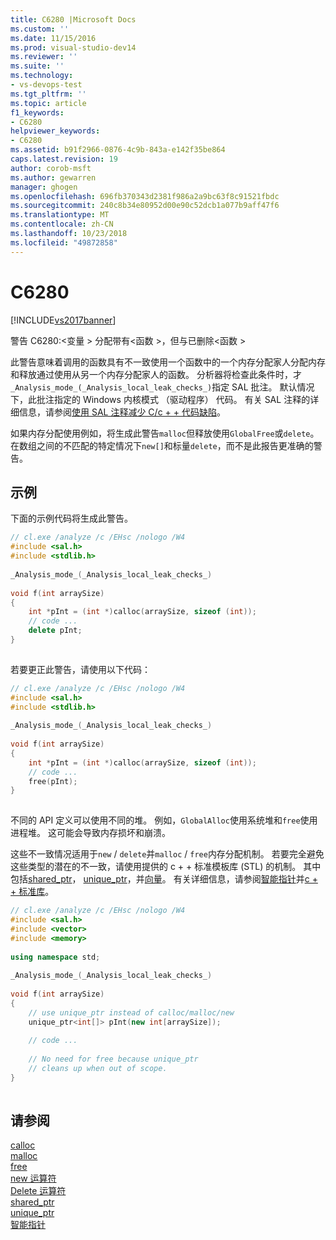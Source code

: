```yaml
---
title: C6280 |Microsoft Docs
ms.custom: ''
ms.date: 11/15/2016
ms.prod: visual-studio-dev14
ms.reviewer: ''
ms.suite: ''
ms.technology:
- vs-devops-test
ms.tgt_pltfrm: ''
ms.topic: article
f1_keywords:
- C6280
helpviewer_keywords:
- C6280
ms.assetid: b91f2966-0876-4c9b-843a-e142f35be864
caps.latest.revision: 19
author: corob-msft
ms.author: gewarren
manager: ghogen
ms.openlocfilehash: 696fb370343d2381f986a2a9bc63f8c91521fbdc
ms.sourcegitcommit: 240c8b34e80952d00e90c52dcb1a077b9aff47f6
ms.translationtype: MT
ms.contentlocale: zh-CN
ms.lasthandoff: 10/23/2018
ms.locfileid: "49872858"
---
```

# <a name="c6280"></a>C6280
[!INCLUDE[vs2017banner](../includes/vs2017banner.md)]

警告 C6280:\<变量 > 分配带有\<函数 >，但与已删除\<函数 >  
  
 此警告意味着调用的函数具有不一致使用一个函数中的一个内存分配家人分配内存和释放通过使用从另一个内存分配家人的函数。 分析器将检查此条件时，才`_Analysis_mode_(_Analysis_local_leak_checks_)`指定 SAL 批注。 默认情况下，此批注指定的 Windows 内核模式 （驱动程序） 代码。 有关 SAL 注释的详细信息，请参阅[使用 SAL 注释减少 C/c + + 代码缺陷](../code-quality/using-sal-annotations-to-reduce-c-cpp-code-defects.md)。  
  
 如果内存分配使用例如，将生成此警告`malloc`但释放使用`GlobalFree`或`delete`。 在数组之间的不匹配的特定情况下`new[]`和标量`delete`，而不是此报告更准确的警告。  
  
## <a name="example"></a>示例  
 下面的示例代码将生成此警告。  
  
```cpp  
// cl.exe /analyze /c /EHsc /nologo /W4  
#include <sal.h>  
#include <stdlib.h>  
  
_Analysis_mode_(_Analysis_local_leak_checks_)  
  
void f(int arraySize)  
{  
    int *pInt = (int *)calloc(arraySize, sizeof (int));  
    // code ...  
    delete pInt;  
}  
  
```  
  
 若要更正此警告，请使用以下代码：  
  
```cpp  
// cl.exe /analyze /c /EHsc /nologo /W4  
#include <sal.h>  
#include <stdlib.h>  
  
_Analysis_mode_(_Analysis_local_leak_checks_)  
  
void f(int arraySize)  
{  
    int *pInt = (int *)calloc(arraySize, sizeof (int));  
    // code ...  
    free(pInt);  
}  
  
```  
  
 不同的 API 定义可以使用不同的堆。 例如，`GlobalAlloc`使用系统堆和`free`使用进程堆。 这可能会导致内存损坏和崩溃。  
  
 这些不一致情况适用于`new` / `delete`并`malloc` / `free`内存分配机制。 若要完全避免这些类型的潜在的不一致，请使用提供的 c + + 标准模板库 (STL) 的机制。 其中包括[shared_ptr](http://msdn.microsoft.com/library/1469fc51-c658-43f1-886c-f4530dd84860)， [unique_ptr](http://msdn.microsoft.com/library/acdf046b-831e-4a4a-83aa-6d4ee467db9a)，并[向量](http://msdn.microsoft.com/library/c1431ad8-c0b6-4dbb-89c4-5f651e432d7f)。 有关详细信息，请参阅[智能指针](http://msdn.microsoft.com/library/909ef870-904c-49b6-b8cd-e9d0b7dc9435)并[c + + 标准库](http://msdn.microsoft.com/library/a37d3ba3-58af-47c7-9ee2-441ccd7b77ee)。  
  
```cpp  
// cl.exe /analyze /c /EHsc /nologo /W4  
#include <sal.h>  
#include <vector>  
#include <memory>  
  
using namespace std;  
  
_Analysis_mode_(_Analysis_local_leak_checks_)  
  
void f(int arraySize)  
{  
    // use unique_ptr instead of calloc/malloc/new  
    unique_ptr<int[]> pInt(new int[arraySize]);  
  
    // code ...  
  
    // No need for free because unique_ptr   
    // cleans up when out of scope.  
}  
  
```  
  
## <a name="see-also"></a>请参阅  
 [calloc](http://msdn.microsoft.com/library/17bb79a1-98cf-4096-90cb-1f9365cd6829)   
 [malloc](http://msdn.microsoft.com/library/144fcee2-be34-4a03-bb7e-ed6d4b99eea0)   
 [free](http://msdn.microsoft.com/library/74ded9cf-1863-432e-9306-327a42080bb8)   
 [new 运算符](http://msdn.microsoft.com/library/2476d0f9-59df-485c-981e-ba9f7ee83507)   
 [Delete 运算符](http://msdn.microsoft.com/library/de39c900-3f57-489c-9598-dcb73c4b3930)   
 [shared_ptr](http://msdn.microsoft.com/library/1469fc51-c658-43f1-886c-f4530dd84860)   
 [unique_ptr](http://msdn.microsoft.com/library/acdf046b-831e-4a4a-83aa-6d4ee467db9a)   
 [智能指针](http://msdn.microsoft.com/library/909ef870-904c-49b6-b8cd-e9d0b7dc9435)




